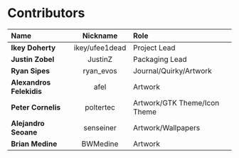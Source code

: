 # Contributors
| Name                     | Nickname       | Role                         |
|:-------------------------|:--------------:|:-----------------------------|
| __Ikey Doherty__         | ikey/ufee1dead | Project Lead                 |
| __Justin Zobel__         | JustinZ        | Packaging Lead               |
| __Ryan Sipes__           | ryan_evos      | Journal/Quirky/Artwork       |
| __Alexandros Felekidis__ | afel           | Artwork                      |
| __Peter Cornelis__       | poltertec      | Artwork/GTK Theme/Icon Theme |
| __Alejandro Seoane__     | senseiner      | Artwork/Wallpapers           |
| __Brian Medine__         | BWMedine       | Artwork                      |
